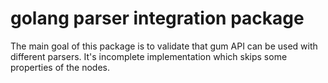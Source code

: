# golang parser integration package

The main goal of this package is to validate that gum API can be used with different parsers.
It's incomplete implementation which skips some properties of the nodes.
